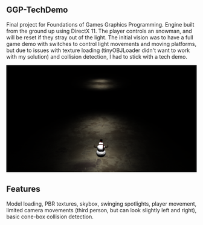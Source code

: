 ## GGP-TechDemo
Final project for Foundations of Games Graphics Programming. Engine built from the ground up using DirectX 11. The player controls an snowman, and will be reset if they stray out of the light. The initial vision was to have a full game demo with switches to control light movements and moving platforms, but due to issues with texture loading (tinyOBJLoader didn't want to work with my solution) and collision detection, I had to stick with a tech demo.

!["Image from the demo"](./Screencaps/1.png)

## Features 
Model loading, PBR textures, skybox, swinging spotlights, player movement, limited camera movements (third person, but can look slightly left and right), basic cone-box collision detection.